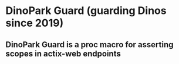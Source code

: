 # DinoPark Guard (guarding Dinos since 2019)

## DinoPark Guard is a proc macro for asserting scopes in actix-web endpoints
